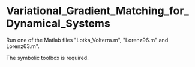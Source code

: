 # Variational_Gradient_Matching_for_Dynamical_Systems

Run one of the Matlab files "Lotka_Volterra.m", "Lorenz96.m" and Lorenz63.m".

The symbolic toolbox is required.
